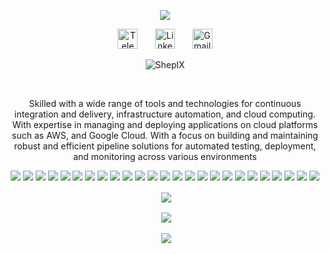 <p align="center">
  <a href="https://github.com/SheplX"><img src="https://readme-typing-svg.herokuapp.com/?lines=Welcome👋!;Iam%20DevOps%20Engineer;Building%20Different%20Solutions;Always%20Learning%20New%20Things&font=Fira%20Code&center=true&width=440&height=45&color=f75c7e&vCenter=true&size=22"></a>
<p align="center">
  <a href="https://t.me/CHI_X_NGO"><img width="32px" alt="Telegram" title="Telegram" src="https://github.com/SheplX/SheplX/blob/main/Img/telegram.png"/></a>
  &#8287;&#8287;&#8287;&#8287;&#8287;
  <a href="https://www.linkedin.com/in/shepl/"><img width="32px" alt="Linkedin" title="Linkedin" src="https://github.com/SheplX/SheplX/blob/main/Img/linkedin.png"/></a>
  &#8287;&#8287;&#8287;&#8287;&#8287;
  <a href="mailto:shepl.dev@gmail.com"><img width="32px" alt="Gmail" title="Gmail" src="https://github.com/SheplX/SheplX/blob/main/Img/email.png"/></a>
</p>
<p align="center"> <img src="https://komarev.com/ghpvc/?username=SheplX&label=Profile%20views&color=0e75b6&style=flat" alt="SheplX" /> </p>
<br/>
<p align="center">
Skilled with a wide range of tools and technologies for continuous integration and delivery, infrastructure automation, and cloud computing. With expertise in managing and deploying applications on cloud platforms such as AWS, and Google Cloud. With a focus on building and maintaining robust and efficient pipeline solutions for automated testing, deployment, and monitoring across various environments
<p align="center">
  <a href="#"><img src="https://img.shields.io/badge/-Terraform-623CE4?style=for-the-badge&logo=terraform&logoColor=white"></a>
  <a href="#"><img src="https://img.shields.io/badge/-Vault-222222?style=for-the-badge&logo=vault&logoColor=white"></a>
  <a href="#"><img src="https://img.shields.io/badge/-Ansible-EE0000?style=for-the-badge&logo=ansible&logoColor=white"></a>
  <a href="#"><img src="https://img.shields.io/badge/-Docker-2496ED?style=for-the-badge&logo=docker&logoColor=white"></a>
  <a href="#"><img src="https://img.shields.io/badge/-Kubernetes-326CE5?style=for-the-badge&logo=kubernetes&logoColor=white"></a>
  <a href="#"><img src="https://img.shields.io/badge/-Helm-277A9F?style=for-the-badge&logo=helm&logoColor=white"></a>
  <a href="#"><img src="https://img.shields.io/badge/-SonarQube-4E9BCD?style=for-the-badge&logo=sonarqube&logoColor=white"></a>
  <a href="#"><img src="https://img.shields.io/badge/-Nexus-4EAA25?style=for-the-badge&logo=nexus3&logoColor=white"></a>
  <a href="#"><img src="https://img.shields.io/badge/-Microsoft%20SQL%20Server-CC2927?style=for-the-badge&logo=microsoft-sql-server&logoColor=white"></a>
  <a href="#"><img src="https://img.shields.io/badge/-Redis-DC382D?style=for-the-badge&logo=redis&logoColor=white"></a>
  <a href="#"><img src="https://img.shields.io/badge/-MongoDB-47A248?style=for-the-badge&logo=mongodb&logoColor=white"></a>
  <a href="#"><img src="https://img.shields.io/badge/-Nginx-009639?style=for-the-badge&logo=nginx&logoColor=white"></a>
  <a href="#"><img src="https://img.shields.io/badge/-Apache-D22128?style=for-the-badge&logo=apache&logoColor=white"></a>
  <a href="#"><img src="https://img.shields.io/badge/-IIS-0052CC?style=for-the-badge&logo=microsoft-internet-information-services&logoColor=white"></a>
  <a href="#"><img src="https://img.shields.io/badge/-API-3C3F42?style=for-the-badge&logo=swagger&logoColor=white"></a>
  <a href="#"><img src="https://img.shields.io/badge/-Jenkins-D24939?style=for-the-badge&logo=jenkins&logoColor=white"></a>
  <a href="#"><img src="https://img.shields.io/badge/-Azure%20DevOps-0078D7?style=for-the-badge&logo=azuredevops&logoColor=white"></a>
  <a href="#"><img src="https://img.shields.io/badge/-Git-F05032?style=for-the-badge&logo=git&logoColor=white"></a>
  <a href="#"><img src="https://img.shields.io/badge/-GitHub-3776AB?style=for-the-badge&logo=github&logoColor=white"></a>
  <a href="#"><img src="https://img.shields.io/badge/-GitOps-222222?style=for-the-badge&logo=gitops&logoColor=white"></a>
  <a href="#"><img src="https://img.shields.io/badge/-GitHub%20Actions-2088FF?style=for-the-badge&logo=github-actions&logoColor=white"></a>
  <a href="#"><img src="https://img.shields.io/badge/-Argo%20CD-F05032?style=for-the-badge&logo=argo&logoColor=white"></a>
  <a href="#"><img src="https://img.shields.io/badge/-Linux-3C3F42?style=for-the-badge&logo=windows-terminal&logoColor=white"></a>
  <a href="#"><img src="https://img.shields.io/badge/-Bash-222222?style=for-the-badge&logo=gnu-bash&logoColor=white"></a>
  <a href="#"><img src="https://img.shields.io/badge/-Python-3776AB?style=for-the-badge&logo=python&logoColor=white"></a>
</p>
<p align="center">&nbsp;<img align="center" src="https://github-readme-streak-stats.herokuapp.com/?user=SheplX&layout=compact&theme=radical&hide_border=true"
</p> 
<p align="center">&nbsp;<img align="center" src="https://github-readme-stats-git-masterrstaa-rickstaa.vercel.app/api?username=SheplX&theme=radical&hide_border=true"
</p>
<p align="center">&nbsp;<img align="center" src="https://github-readme-stats-git-masterrstaa-rickstaa.vercel.app/api/top-langs/?username=SheplX&layout=compact&hide_border=true&theme=radical"
</p>
